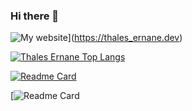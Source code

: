 ### Hi there 👋

<!--
**ThalesErnane/ThalesErnane** is a ✨ _special_ ✨ repository because its `README.md` (this file) appears on your GitHub profile.
Here are some ideas to get you started:

- 🔭 I’m currently working on ...
- 🌱 I’m currently learning ...
- 👯 I’m looking to collaborate on ...
- 🤔 I’m looking for help with ...
- 💬 Ask me about ...
- 📫 How to reach me: ...
- 😄 Pronouns: ...
- ⚡ Fun fact: ...
-->

![My website](https://github-readme-stats.vercel.app/api?username=ThalesErnane&theme=gotham&show_icons=true)](https://thales_ernane.dev)


[![Thales Ernane Top Langs](https://github-readme-stats.vercel.app/api/top-langs/?username=ThalesErnane&layout=compact&theme=gotham&show_icons=true)](https://github.com/ThalesErnane)

[![Readme Card](https://github-readme-stats.vercel.app/api/pin/?username=ThalesErnane&repo=dyn-qrcode)](https://github.com/ThalesErnane/dyn-qrcode)


[![Readme Card](https://dyn-qrcode-dusky.vercel.app/api?url=https%3A%2F%2Fthales_ernane.dev)

